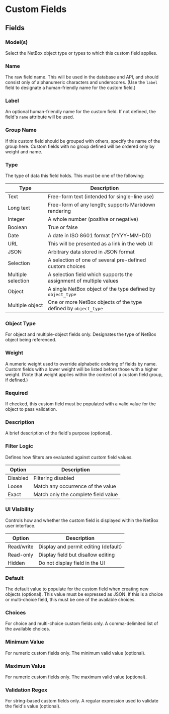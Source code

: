 # Custom Fields

## Fields

### Model(s)

Select the NetBox object type or types to which this custom field applies.

### Name

The raw field name. This will be used in the database and API, and should consist only of alphanumeric characters and underscores. (Use the `label` field to designate a human-friendly name for the custom field.)

### Label

An optional human-friendly name for the custom field. If not defined, the field's `name` attribute will be used.

### Group Name

If this custom field should be grouped with others, specify the name of the group here. Custom fields with no group defined will be ordered only by weight and name.

### Type

The type of data this field holds. This must be one of the following:

| Type               | Description                                                        |
|--------------------|--------------------------------------------------------------------|
| Text               | Free-form text (intended for single-line use)                      |
| Long text          | Free-form of any length; supports Markdown rendering               |
| Integer            | A whole number (positive or negative)                              |
| Boolean            | True or false                                                      |
| Date               | A date in ISO 8601 format (YYYY-MM-DD)                             |
| URL                | This will be presented as a link in the web UI                     |
| JSON               | Arbitrary data stored in JSON format                               |
| Selection          | A selection of one of several pre-defined custom choices           |
| Multiple selection | A selection field which supports the assignment of multiple values |
| Object             | A single NetBox object of the type defined by `object_type`        |
| Multiple object    | One or more NetBox objects of the type defined by `object_type`    |

### Object Type

For object and multiple-object fields only. Designates the type of NetBox object being referenced.

### Weight

A numeric weight used to override alphabetic ordering of fields by name. Custom fields with a lower weight will be listed before those with a higher weight. (Note that weight applies within the context of a custom field group, if defined.)

### Required

If checked, this custom field must be populated with a valid value for the object to pass validation.

### Description

A brief description of the field's purpose (optional).

### Filter Logic

Defines how filters are evaluated against custom field values.

| Option   | Description                         |
|----------|-------------------------------------|
| Disabled | Filtering disabled                  |
| Loose    | Match any occurrence of the value   |
| Exact    | Match only the complete field value |

### UI Visibility

Controls how and whether the custom field is displayed within the NetBox user interface.

| Option     | Description                          |
|------------|--------------------------------------|
| Read/write | Display and permit editing (default) |
| Read-only  | Display field but disallow editing   |
| Hidden     | Do not display field in the UI       |

### Default

The default value to populate for the custom field when creating new objects (optional). This value must be expressed as JSON. If this is a choice or multi-choice field, this must be one of the available choices.

### Choices

For choice and multi-choice custom fields only. A comma-delimited list of the available choices.

### Minimum Value

For numeric custom fields only. The minimum valid value (optional).

### Maximum Value

For numeric custom fields only. The maximum valid value (optional).

### Validation Regex

For string-based custom fields only. A regular expression used to validate the field's value (optional).
